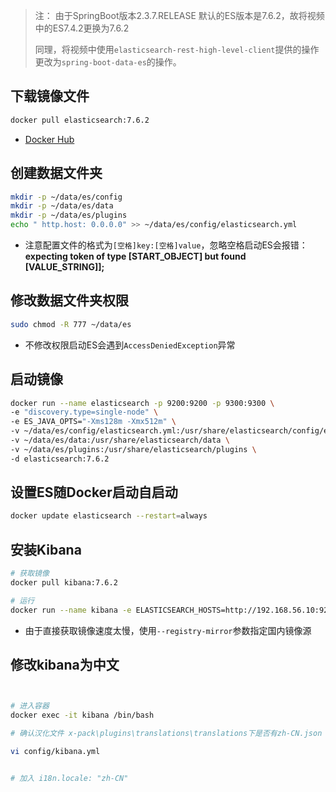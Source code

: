 



> 注： 由于SpringBoot版本2.3.7.RELEASE 默认的ES版本是7.6.2，故将视频中的ES7.4.2更换为7.6.2
>
> 同理，将视频中使用`elasticsearch-rest-high-level-client`提供的操作更改为`spring-boot-data-es`的操作。

## 下载镜像文件

```bash
docker pull elasticsearch:7.6.2
```

- [Docker Hub](https://hub.docker.com/_/elasticsearch/)



## 创建数据文件夹

```bash
mkdir -p ~/data/es/config
mkdir -p ~/data/es/data
mkdir -p ~/data/es/plugins
echo " http.host: 0.0.0.0" >> ~/data/es/config/elasticsearch.yml
```

- 注意配置文件的格式为`[空格]key:[空格]value`，忽略空格启动ES会报错：**expecting token of type [START_OBJECT] but found [VALUE_STRING]];** 

## 修改数据文件夹权限

```bash
sudo chmod -R 777 ~/data/es
```

- 不修改权限启动ES会遇到`AccessDeniedException`异常

## 启动镜像

```bash
docker run --name elasticsearch -p 9200:9200 -p 9300:9300 \
-e "discovery.type=single-node" \
-e ES_JAVA_OPTS="-Xms128m -Xmx512m" \
-v ~/data/es/config/elasticsearch.yml:/usr/share/elasticsearch/config/elasticsearch.yml \
-v ~/data/es/data:/usr/share/elasticsearch/data \
-v ~/data/es/plugins:/usr/share/elasticsearch/plugins \
-d elasticsearch:7.6.2
```



## 设置ES随Docker启动自启动

```bash
docker update elasticsearch --restart=always
```



## 安装Kibana



```bash
# 获取镜像
docker pull kibana:7.6.2

# 运行
docker run --name kibana -e ELASTICSEARCH_HOSTS=http://192.168.56.10:9200 -p 5601:5601 -d kibana:7.6.2
```

- 由于直接获取镜像速度太慢，使用`--registry-mirror`参数指定国内镜像源



## 修改kibana为中文

```bash


# 进入容器
docker exec -it kibana /bin/bash

# 确认汉化文件 x-pack\plugins\translations\translations下是否有zh-CN.json

vi config/kibana.yml


# 加入 i18n.locale: "zh-CN"

```

